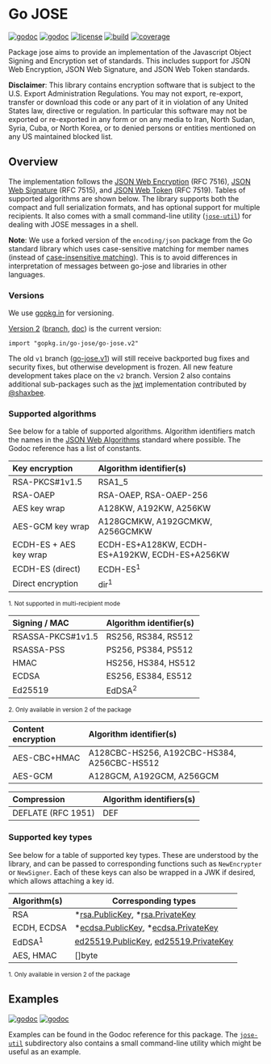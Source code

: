 # Go JOSE 

[![godoc](http://img.shields.io/badge/godoc-version_1-blue.svg?style=flat)](https://godoc.org/gopkg.in/go-jose/go-jose.v1)
[![godoc](http://img.shields.io/badge/godoc-version_2-blue.svg?style=flat)](https://godoc.org/gopkg.in/go-jose/go-jose.v2)
[![license](http://img.shields.io/badge/license-apache_2.0-blue.svg?style=flat)](https://raw.githubusercontent.com/go-jose/go-jose/master/LICENSE)
[![build](https://travis-ci.org/go-jose/go-jose.svg?branch=v2)](https://travis-ci.org/go-jose/go-jose)
[![coverage](https://coveralls.io/repos/github/go-jose/go-jose/badge.svg?branch=v2)](https://coveralls.io/r/go-jose/go-jose)

Package jose aims to provide an implementation of the Javascript Object Signing
and Encryption set of standards. This includes support for JSON Web Encryption,
JSON Web Signature, and JSON Web Token standards.

**Disclaimer**: This library contains encryption software that is subject to
the U.S. Export Administration Regulations. You may not export, re-export,
transfer or download this code or any part of it in violation of any United
States law, directive or regulation. In particular this software may not be
exported or re-exported in any form or on any media to Iran, North Sudan,
Syria, Cuba, or North Korea, or to denied persons or entities mentioned on any
US maintained blocked list.

## Overview

The implementation follows the
[JSON Web Encryption](http://dx.doi.org/10.17487/RFC7516) (RFC 7516),
[JSON Web Signature](http://dx.doi.org/10.17487/RFC7515) (RFC 7515), and
[JSON Web Token](http://dx.doi.org/10.17487/RFC7519) (RFC 7519).
Tables of supported algorithms are shown below. The library supports both
the compact and full serialization formats, and has optional support for
multiple recipients. It also comes with a small command-line utility
([`jose-util`](https://github.com/go-jose/go-jose/tree/v2/jose-util))
for dealing with JOSE messages in a shell.

**Note**: We use a forked version of the `encoding/json` package from the Go
standard library which uses case-sensitive matching for member names (instead
of [case-insensitive matching](https://www.ietf.org/mail-archive/web/json/current/msg03763.html)).
This is to avoid differences in interpretation of messages between go-jose and
libraries in other languages.

### Versions

We use [gopkg.in](https://gopkg.in) for versioning.

[Version 2](https://gopkg.in/go-jose/go-jose.v2)
([branch](https://github.com/go-jose/go-jose/tree/v2),
[doc](https://godoc.org/gopkg.in/go-jose/go-jose.v2)) is the current version:

    import "gopkg.in/go-jose/go-jose.v2"

The old `v1` branch ([go-jose.v1](https://gopkg.in/go-jose/go-jose.v1)) will
still receive backported bug fixes and security fixes, but otherwise
development is frozen. All new feature development takes place on the `v2`
branch. Version 2 also contains additional sub-packages such as the
[jwt](https://godoc.org/gopkg.in/go-jose/go-jose.v2/jwt) implementation
contributed by [@shaxbee](https://github.com/shaxbee).

### Supported algorithms

See below for a table of supported algorithms. Algorithm identifiers match
the names in the [JSON Web Algorithms](http://dx.doi.org/10.17487/RFC7518)
standard where possible. The Godoc reference has a list of constants.

 Key encryption             | Algorithm identifier(s)
 :------------------------- | :------------------------------
 RSA-PKCS#1v1.5             | RSA1_5
 RSA-OAEP                   | RSA-OAEP, RSA-OAEP-256
 AES key wrap               | A128KW, A192KW, A256KW
 AES-GCM key wrap           | A128GCMKW, A192GCMKW, A256GCMKW
 ECDH-ES + AES key wrap     | ECDH-ES+A128KW, ECDH-ES+A192KW, ECDH-ES+A256KW
 ECDH-ES (direct)           | ECDH-ES<sup>1</sup>
 Direct encryption          | dir<sup>1</sup>

<sup>1. Not supported in multi-recipient mode</sup>

 Signing / MAC              | Algorithm identifier(s)
 :------------------------- | :------------------------------
 RSASSA-PKCS#1v1.5          | RS256, RS384, RS512
 RSASSA-PSS                 | PS256, PS384, PS512
 HMAC                       | HS256, HS384, HS512
 ECDSA                      | ES256, ES384, ES512
 Ed25519                    | EdDSA<sup>2</sup>

<sup>2. Only available in version 2 of the package</sup>

 Content encryption         | Algorithm identifier(s)
 :------------------------- | :------------------------------
 AES-CBC+HMAC               | A128CBC-HS256, A192CBC-HS384, A256CBC-HS512
 AES-GCM                    | A128GCM, A192GCM, A256GCM 

 Compression                | Algorithm identifiers(s)
 :------------------------- | -------------------------------
 DEFLATE (RFC 1951)         | DEF

### Supported key types

See below for a table of supported key types. These are understood by the
library, and can be passed to corresponding functions such as `NewEncrypter` or
`NewSigner`. Each of these keys can also be wrapped in a JWK if desired, which
allows attaching a key id.

 Algorithm(s)               | Corresponding types
 :------------------------- | -------------------------------
 RSA                        | *[rsa.PublicKey](http://golang.org/pkg/crypto/rsa/#PublicKey), *[rsa.PrivateKey](http://golang.org/pkg/crypto/rsa/#PrivateKey)
 ECDH, ECDSA                | *[ecdsa.PublicKey](http://golang.org/pkg/crypto/ecdsa/#PublicKey), *[ecdsa.PrivateKey](http://golang.org/pkg/crypto/ecdsa/#PrivateKey)
 EdDSA<sup>1</sup>          | [ed25519.PublicKey](https://godoc.org/golang.org/x/crypto/ed25519#PublicKey), [ed25519.PrivateKey](https://godoc.org/golang.org/x/crypto/ed25519#PrivateKey)
 AES, HMAC                  | []byte

<sup>1. Only available in version 2 of the package</sup>

## Examples

[![godoc](http://img.shields.io/badge/godoc-version_1-blue.svg?style=flat)](https://godoc.org/gopkg.in/go-jose/go-jose.v1)
[![godoc](http://img.shields.io/badge/godoc-version_2-blue.svg?style=flat)](https://godoc.org/gopkg.in/go-jose/go-jose.v2)

Examples can be found in the Godoc
reference for this package. The
[`jose-util`](https://github.com/go-jose/go-jose/tree/v2/jose-util)
subdirectory also contains a small command-line utility which might be useful
as an example.
